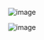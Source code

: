 ![image](https://github.com/ImKunYoung/Google_Analytics_POC/assets/46955032/da2e8513-5909-462a-990c-1c79e0155b4f)

![image](https://github.com/ImKunYoung/Google_Analytics_POC/assets/46955032/db72a564-01eb-4c9a-92a8-7d0258cbdee4)
